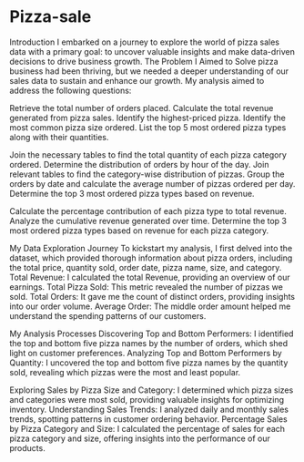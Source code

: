 # Pizza-sale

Introduction
I embarked on a journey to explore the world of pizza sales data with a primary goal: to uncover valuable insights and make data-driven decisions to drive business growth. The Problem I Aimed to Solve pizza business had been thriving, but we needed a deeper understanding of our sales data to sustain and enhance our growth. My analysis aimed to address the following questions:

Retrieve the total number of orders placed.
Calculate the total revenue generated from pizza sales.
Identify the highest-priced pizza.
Identify the most common pizza size ordered.
List the top 5 most ordered pizza types along with their quantities.

Join the necessary tables to find the total quantity of each pizza category ordered.
Determine the distribution of orders by hour of the day.
Join relevant tables to find the category-wise distribution of pizzas.
Group the orders by date and calculate the average number of pizzas ordered per day.
Determine the top 3 most ordered pizza types based on revenue.

Calculate the percentage contribution of each pizza type to total revenue.
Analyze the cumulative revenue generated over time.
Determine the top 3 most ordered pizza types based on revenue for each pizza category.

My Data Exploration Journey
To kickstart my analysis, I first delved into the dataset, which provided thorough information about pizza orders, including the total price, quantity sold, order date, pizza name, size, and category. Total Revenue: I calculated the total Revenue, providing an overview of our earnings. Total Pizza Sold: This metric revealed the number of pizzas we sold. Total Orders: It gave me the count of distinct orders, providing insights into our order volume. Average Order: The middle order amount helped me understand the spending patterns of our customers.

My Analysis Processes
Discovering Top and Bottom Performers: I identified the top and bottom five pizza names by the number of orders, which shed light on customer preferences. Analyzing Top and Bottom Performers by Quantity: I uncovered the top and bottom five pizza names by the quantity sold, revealing which pizzas were the most and least popular.

Exploring Sales by Pizza Size and Category: I determined which pizza sizes and categories were most sold, providing valuable insights for optimizing inventory. Understanding Sales Trends: I analyzed daily and monthly sales trends, spotting patterns in customer ordering behavior. Percentage Sales by Pizza Category and Size: I calculated the percentage of sales for each pizza category and size, offering insights into the performance of our products.

